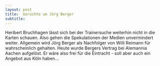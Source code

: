 ```yaml
---
layout: post
title:  Gerüchte um Jörg Berger 
subtitle:  
---
```


Heribert Bruchhagen lässt sich bei der Trainersuche weiterhin nicht in die Karten schauen. Also gehen die Spekulationen der Medien unvermindert weiter. Allgemein wird Jörg Berger als Nachfolger von Willi Reimann für wahrscheinlich gehalten. Heute wurde Bergers Vertrag bei Alemannia Aachen aufgelöst. Er wäre also frei für die Eintracht - soll aber auch ein Angebot aus Köln haben...


